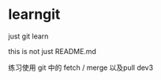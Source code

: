 learngit
========

just git learn

 this is not just README.md

练习使用 git  中的 fetch / merge  以及pull
dev3
